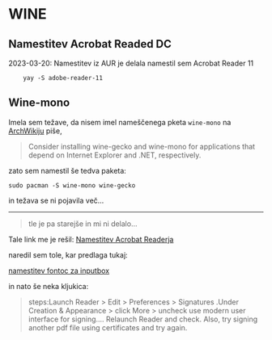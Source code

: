 # WINE

## Namestitev Acrobat Readed DC

2023-03-20: Namestitev iz AUR je delala namestil sem Acrobat Reader 11

        yay -S adobe-reader-11

## Wine-mono

Imela sem težave, da nisem imel nameščenega pketa `wine-mono` na [ArchWikiju](https://wiki.archlinux.org/title/Wine#Installation) piše,

> Consider installing wine-gecko and wine-mono for applications that depend on Internet Explorer and .NET, respectively.

zato sem namestil še tedva paketa:

    sudo pacman -S wine-mono wine-gecko

in težava se ni pojavila več...

--- 
>tle je pa starejše in mi ni delalo...

Tale link me je rešil:
[Namestitev Acrobat Readerja](https://www.reddit.com/r/archlinux/comments/c88qbc/acrobat_reader_dc_on_wine/)

naredil sem tole, kar predlaga tukaj:

[namestitev fontoc za inputbox](https://askubuntu.com/questions/1238844/adobe-reader-on-wine-not-rendering-text-entry-boxes)

in nato še neka kljukica:

>steps:Launch Reader > Edit > Preferences > Signatures .Under Creation & Appearance > click More > uncheck use modern user interface for signing.... Relaunch Reader and check. Also, try signing another pdf file using certificates and try again.
